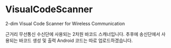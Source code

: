 # VisualCodeScanner
2-dim Visual Code Scanner for Wireless Communication

근거리 무선통신 수신단에 사용되는 2차원 바코드 스캐너입니다. 
추후에 송신단에서 사용되는 바코드 생성 및 출력 Android 코드는 따로 업로드하겠습니다.
